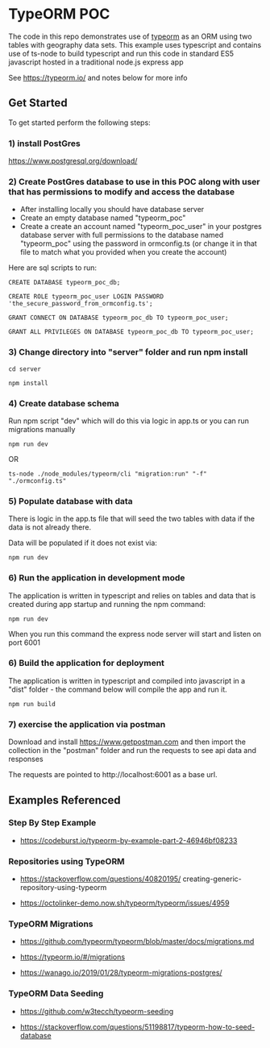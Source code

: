 # TypeORM POC

The code in this repo demonstrates use of [typeorm](https://typeorm.io/) as an ORM using two tables with geography data sets. This example uses typescript and contains use of ts-node to build typescript and run this code in standard ES5 javascript hosted in a traditional node.js express app

See https://typeorm.io/ and notes below for more info

## Get Started

To get started perform the following steps:

### 1) install PostGres 

https://www.postgresql.org/download/

### 2) Create PostGres database to use in this POC along with user that has permissions to modify and access the database

- After installing locally you should have database server 
- Create an empty database named "typeorm_poc"
- Create a create an account named "typeorm_poc_user" in your postgres database server with full permissions to the database named "typeorm_poc" using the password in ormconfig.ts (or change it in that file to match what you provided when you create the account)

Here are sql scripts to run:

```
CREATE DATABASE typeorm_poc_db;

CREATE ROLE typeorm_poc_user LOGIN PASSWORD 'the_secure_password_from_ormconfig.ts';

GRANT CONNECT ON DATABASE typeorm_poc_db TO typeorm_poc_user;
  
GRANT ALL PRIVILEGES ON DATABASE typeorm_poc_db TO typeorm_poc_user;

```

### 3) Change directory into "server" folder and run npm install

```cd server```

```npm install```

### 4) Create database schema 

Run npm script "dev" which will do this via logic in app.ts or you can run migrations manually

 ```npm run dev```

OR

 ```ts-node ./node_modules/typeorm/cli "migration:run" "-f" "./ormconfig.ts"```

### 5) Populate database with data 

There is logic in the app.ts file that will seed the two tables with data if the data is not already there.

Data will be populated if it does not exist via:

```npm run dev```

### 6) Run the application in development mode

The application is written in typescript and relies on tables and data that is created during app startup and running the npm command:

```npm run dev```

When you run this command the express node server will start and listen on port 6001

### 6) Build the application for deployment

The application is written in typescript and compiled into javascript in a "dist" folder - the command below will compile the app and run it.

```npm run build```

### 7) exercise the application via postman

Download and install https://www.getpostman.com and then import the collection in the "postman" folder and run the requests to see api data and responses

The requests are pointed to http://localhost:6001 as a base url.

## Examples Referenced

### Step By Step Example

- https://codeburst.io/typeorm-by-example-part-2-46946bf08233

### Repositories using TypeORM

- https://stackoverflow.com/questions/40820195/
creating-generic-repository-using-typeorm

- https://octolinker-demo.now.sh/typeorm/typeorm/issues/4959

### TypeORM Migrations

- https://github.com/typeorm/typeorm/blob/master/docs/migrations.md

- https://typeorm.io/#/migrations

- https://wanago.io/2019/01/28/typeorm-migrations-postgres/

### TypeORM Data Seeding

- https://github.com/w3tecch/typeorm-seeding

- https://stackoverflow.com/questions/51198817/typeorm-how-to-seed-database
